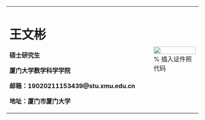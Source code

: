 <table border="0">
  <tr>
    <td width="75%">
      <h1>王文彬</h1>
      <p><b>硕士研究生</b></p>
      <p><b>厦门大学数学科学学院</b></p>
      <p><b>邮箱：19020211153439@stu.xmu.edu.cn</b></p>
      <p><b>地址：厦门市厦门大学</b></p>
    </td>
    <td width="25%">
      <img src="/zhengjianzhao.jpg" width="100%">      % 插入证件照代码
    </td>
  </tr>
</table>

